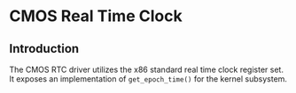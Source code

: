 CMOS Real Time Clock
====================

Introduction
------------
The CMOS RTC driver utilizes the x86 standard real time clock register set.
It exposes an implementation of `get_epoch_time()` for the kernel subsystem.
